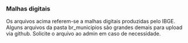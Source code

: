 ### Malhas digitais ###
Os arquivos acima referem-se a malhas digitais produzidas pelo IBGE.
Alguns arquivos da pasta br_municipios são grandes demais para upload via github. Solicite o arquivo ao admin em caso de necessidade.
